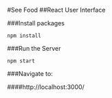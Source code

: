 #See Food
##React User Interface

###Install packages
```
npm install
```
###Run the Server
```
npm start
```
###Navigate to:

####http://localhost:3000/
